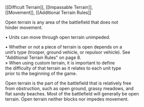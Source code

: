 [[Difficult Terrain]], [[Impassable Terrain]],  
[[Movement]], [[Additional Terrain Rules]]

Open terrain is any area of the battlefield that does not  
hinder movement.

• Units can move through open terrain unimpeded.  

• Whether or not a piece of terrain is open depends on a  
unit’s type (trooper, ground vehicle, or repulsor vehicle). See  
"Additional Terrain Rules" on page 8.  
» When using custom terrain, it is important to define  
the difficulty of that terrain as it relates to each unit type  
prior to the beginning of the game.

Open terrain is the part of the battlefield that is relatively free  
from obstruction, such as open ground, grassy meadows, and  
flat sandy beaches. Most of the battlefield will generally be open  
terrain. Open terrain neither blocks nor impedes movement.